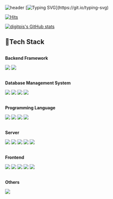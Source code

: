 ![header](https://capsule-render.vercel.app/api?type=wave&color=auto&height=300&section=header&text=Hi%20there%20👋&fontSize=50)
[![Typing SVG](https://readme-typing-svg.demolab.com?font=Alkatra&weight=500&size=60&duration=3500&pause=3&color=404040&center=true&vCenter=false&multiline=true&repeat=true&width=1000&height=100&lines=Welcome+to+digitpic's+GitHub!)](https://git.io/typing-svg)

<div align="left">

[![Hits](https://hits.seeyoufarm.com/api/count/incr/badge.svg?url=https%3A%2F%2Fgithub.com%2Fdigitpic%2F&count_bg=%2379C83D&title_bg=%23555555&icon=cliqz.svg&icon_color=%23E7E7E7&title=GITHUB&edge_flat=false)](https://hits.seeyoufarm.com)

[![digitpis's GitHub stats](https://github-readme-stats.vercel.app/api?username=digitpic&include_all_commits=true&show_icons=true&theme=cobalt)](https://github.com/digitpic/github-readme-stats)
<br>
## 🔨Tech Stack
<div style="display:flex; flex-direction:column; align-items:flex-start;">
    <!-- Backend -->
    <p><strong>Backend Framework</strong></p>
    <div>
        <img src="https://img.shields.io/badge/Spring Boot-6DB33F?style=for-the-badge&logo=spring boot&logoColor=white"> 
        <img src="https://img.shields.io/badge/flask-000000?style=for-the-badge&logo=flask&logoColor=white"> 
    </div><br>
    <!-- Database -->
    <p><strong>Database Management System</strong></p>
    <div>
        <img src="https://img.shields.io/badge/mysql-4479A1?style=for-the-badge&logo=mysql&logoColor=white"> 
        <img src="https://img.shields.io/badge/mariadb-003545?style=for-the-badge&logo=mariadb&logoColor=white">
        <img src="https://img.shields.io/badge/oracle-F80000?style=for-the-badge&logo=oracle&logoColor=white"> 
        <img src="https://img.shields.io/badge/tibero6-3F48CC?style=for-the-badge&logo=tibero&logoColor=white">
    </div><br>
    <!-- Programming Language -->
    <p><strong>Programming Language</strong></p>
    <div>
        <img src="https://img.shields.io/badge/C-A8B9CC?style=for-the-badge&logo=C&logoColor=white">
        <img src="https://img.shields.io/badge/c++-00599C?style=for-the-badge&logo=cplusplus&logoColor=white">
        <img src="https://img.shields.io/badge/Java-007396?style=for-the-badge&logo=Java&logoColor=white"> 
        <img src="https://img.shields.io/badge/python-3776AB?style=for-the-badge&logo=python&logoColor=white"> 
</div><br>
        <!-- Server -->
    <p><strong>Server</strong></p>
    <div>
        <img src="https://img.shields.io/badge/linux-FCC624?style=for-the-badge&logo=linux&logoColor=black"> 
        <img src="https://img.shields.io/badge/apache tomcat-F8DC75?style=for-the-badge&logo=apachetomcat&logoColor=black">
        <img src="https://img.shields.io/badge/AWS-232F3E?style=for-the-badge&logo=amazon aws&logoColor=white"> 
        <img src="https://img.shields.io/badge/Amazon ec2-FF9900?style=for-the-badge&logo=amazon ec2&logoColor=white"> 
        <img src="https://img.shields.io/badge/Amazon lightsail-232F3E?style=for-the-badge&logo=amazon lightsail&logoColor=white"> 
    </div><br>
            <!-- Frontend -->
    <p><strong>Frontend</strong></p>
    <div>
        <img src="https://img.shields.io/badge/html5-E34F26?style=for-the-badge&logo=html5&logoColor=white"> 
        <img src="https://img.shields.io/badge/css-1572B6?style=for-the-badge&logo=css3&logoColor=white"> 
        <img src="https://img.shields.io/badge/javascript-F7DF1E?style=for-the-badge&logo=javascript&logoColor=black"> 
        <img src="https://img.shields.io/badge/bootstrap-7952B3?style=for-the-badge&logo=bootstrap&logoColor=white">
        <img src="https://img.shields.io/badge/react-61DAFB?style=for-the-badge&logo=react&logoColor=white">
    </div><br>
    <!-- Others -->
    <p><strong>Others</strong></p>
      <div>
        <img src="https://img.shields.io/badge/git-F05032?style=for-the-badge&logo=git&logoColor=white"> 
        <i료
